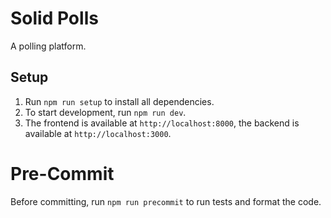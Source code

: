# Solid Polls

A polling platform.

## Setup

1. Run `npm run setup` to install all dependencies.
1. To start development, run `npm run dev`.
1.  The frontend is available at `http://localhost:8000`, the backend is available at `http://localhost:3000`.

# Pre-Commit

Before committing, run `npm run precommit` to run tests and format the code.